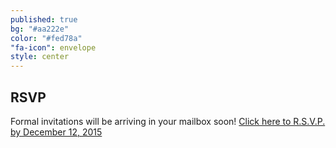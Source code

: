 ```yaml
---
published: true
bg: "#aa222e"
color: "#fed78a"
"fa-icon": envelope
style: center
---
```



















## RSVP

Formal invitations will be arriving in your mailbox soon!
[Click here to R.S.V.P. by December 12, 2015](http://goo.gl/forms/4KI00UBcAo)
